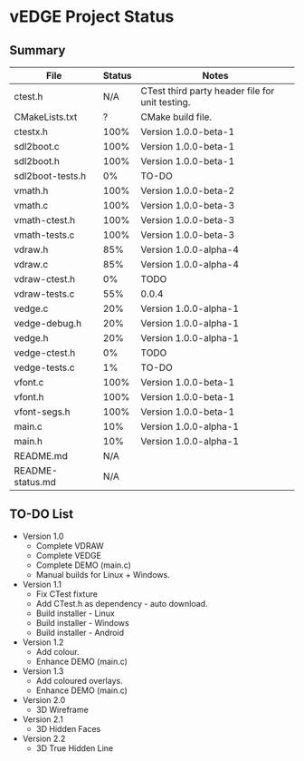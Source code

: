 # vEDGE Project Status


## Summary

| File             | Status | Notes |
| ---------------- | ------ | -----------------------------------------------|
| ctest.h          | N/A    | CTest third party header file for unit testing.  |
| CMakeLists.txt   |    ?   | CMake build file. |
| ctestx.h         | 100%   | Version 1.0.0-beta-1 |
| sdl2boot.c       | 100%   | Version 1.0.0-beta-1 |
| sdl2boot.h       | 100%   | Version 1.0.0-beta-1 |
| sdl2boot-tests.h |   0%   | TO-DO |
| vmath.h          | 100%   | Version 1.0.0-beta-2 |
| vmath.c          | 100%   | Version 1.0.0-beta-3 |
| vmath-ctest.h    | 100%   | Version 1.0.0-beta-3 |
| vmath-tests.c    | 100%   | Version 1.0.0-beta-3 |
| vdraw.h          |  85%   | Version 1.0.0-alpha-4 |
| vdraw.c          |  85%   | Version 1.0.0-alpha-4 |
| vdraw-ctest.h    |   0%   | TODO |
| vdraw-tests.c    |  55%   | 0.0.4 |
| vedge.c          |  20%   | Version 1.0.0-alpha-1 |
| vedge-debug.h    |  20%   | Version 1.0.0-alpha-1 |
| vedge.h          |  20%   | Version 1.0.0-alpha-1 |
| vedge-ctest.h    |   0%   | TODO |
| vedge-tests.c    |   1%   | TO-DO |
| vfont.c          | 100%   | Version 1.0.0-beta-1 |
| vfont.h          | 100%   | Version 1.0.0-beta-1 |
| vfont-segs.h     | 100%   | Version 1.0.0-beta-1 |
| main.c           |  10%   | Version 1.0.0-alpha-1 |
| main.h           |  10%   | Version 1.0.0-alpha-1 |
| README.md        | N/A    | |
| README-status.md | N/A   | |


## TO-DO List

 * Version 1.0
   * Complete VDRAW
   * Complete VEDGE
   * Complete DEMO (main.c)
   * Manual builds for Linux + Windows.
 * Version 1.1
   * Fix CTest fixture
   * Add CTest.h as dependency - auto download.
   * Build installer - Linux
   * Build installer - Windows
   * Build installer - Android
 * Version 1.2
   * Add colour.
   * Enhance DEMO (main.c)
 * Version 1.3
   * Add coloured overlays.
   * Enhance DEMO (main.c)
 * Version 2.0
   * 3D Wireframe
 * Version 2.1
   * 3D Hidden Faces
 * Version 2.2
    * 3D True Hidden Line
